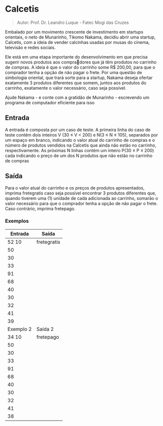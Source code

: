 # Calcetis
> Autor: Prof. Dr. Leandro Luque - Fatec Mogi das Cruzes

Embalado por um movimento crescente de investimento em startups orientais, o neto de Munarinho, Tikomo Nakama, decidiu abrir uma startup, Calcetis, com a ideia de vender calcinhas usadas por musas do cinema, televisão e redes sociais.

Ele está em uma etapa importante do desenvolvimento em que precisa sugerir novos produtos aos compradores que já têm produtos no carrinho de compras. A ideia é que o valor do carrinho some R$ 200,00, para que o comprador tenha a opção de não pagar o frete. Por uma questão de simbologia oriental, que trará sorte para a startup, Nakama deseja ofertar exatamente 3 produtos diferentes que somem, juntos aos produtos do carrinho, exatamente o valor necessário, caso seja possível.

Ajude Nakama - e conte com a gratidão de Munarinho - escrevendo um programa de computador eficiente para isso

## Entrada

A entrada é composta por um caso de teste. A primeira linha do caso de teste contém dois inteiros V (30 ≤ V < 200) e N(3 ≤ N ≤ 105), separados por um espaço em branco, indicando o valor atual do carrinho de compras e o número de produtos vendidos na Calcetis que ainda não estão no carrinho, respectivamente. As próximas N linhas contém um inteiro P(30 ≤ P ≤ 200) cada indicando o preço de um dos N produtos que não estão no carrinho de compras

## Saída 

Para o valor atual do carrinho e os preços de produtos apresentados, imprima fretegratis caso seja possível encontrar 3 produtos diferentes que, quando tiverem uma (1) unidade de cada adicionada ao carrinho, somarão o valor necessário para que o comprador tenha a opção de não pagar o frete. Caso contrário, imprima fretepago.

### Exemplos

| Entrada   | Saída    |
|--------------- | --------------- |
| 52 10     | fretegratis   |
| 50   |    |
| 30|    |
| 33    |    |
| 91 | |
| 68 | | 
| 40 | | 
| 30 | | 
| 32 | | 
| 41 | | 
| 39 | | 
| Exemplo 2 | Saída 2 |
| 34 10     | fretepago   |
| 50   |    |
| 30|    |
| 33    |    |
| 91 | |
| 68 | | 
| 40 | | 
| 30 | | 
| 32 | | 
| 41 | | 
| 38 | |  


